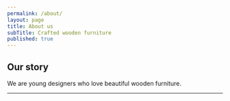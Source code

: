 ```yaml
---
permalink: /about/
layout: page
title: About us
subTitle: Crafted wooden furniture
published: true
---
```


## Our story

We are young designers who love beautiful wooden furniture.

---